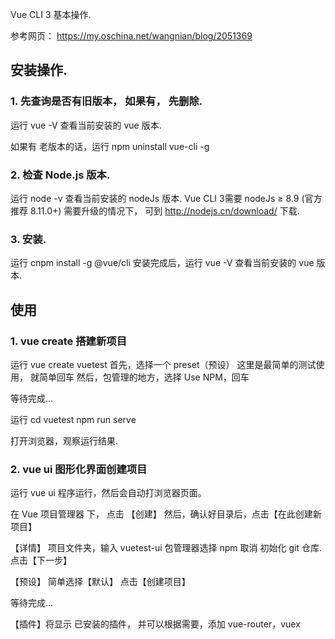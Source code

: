 Vue CLI 3 基本操作.

参考网页：
https://my.oschina.net/wangnian/blog/2051369



## 安装操作.

### 1.  先查询是否有旧版本， 如果有， 先删除.
运行
vue -V
查看当前安装的 vue 版本.

如果有 老版本的话，运行
npm uninstall vue-cli -g



### 2. 检查 Node.js 版本.
运行
node -v
查看当前安装的 nodeJs 版本.
Vue CLI 3需要 nodeJs ≥ 8.9 (官方推荐 8.11.0+)
需要升级的情况下， 可到 http://nodejs.cn/download/ 下载.



### 3. 安装.
运行
cnpm install -g @vue/cli
安装完成后，运行
vue -V
查看当前安装的 vue 版本.




## 使用

### 1. vue create 搭建新项目
运行
vue create vuetest
首先，选择一个 preset（预设）
这里是最简单的测试使用， 就简单回车
然后，包管理的地方，选择 Use NPM，回车

等待完成...

运行
cd vuetest
npm run serve

打开浏览器，观察运行结果.


### 2. vue ui 图形化界面创建项目
运行
vue ui
程序运行，然后会自动打浏览器页面。

在 Vue 项目管理器 下， 点击 【创建】
然后，确认好目录后，点击【在此创建新项目】

【详情】
项目文件夹，输入 vuetest-ui
包管理器选择 npm
取消 初始化 git 仓库.
点击【下一步】

【预设】
简单选择【默认】
点击【创建项目】

等待完成...

【插件】将显示 已安装的插件， 并可以根据需要，添加 vue-router，vuex


